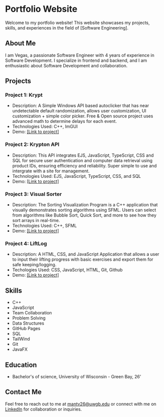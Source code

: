 # Portfolio Website

Welcome to my portfolio website! This website showcases my projects, skills, and experiences in the field of [Software Engineering].

## About Me

I am Vegas, a passionate Software Engineer with 4 years of experience in Software Development. I specialize in frontend and backend, and I am enthusiastic about Software Development and collaboration.

## Projects

### Project 1: Krypt
- Description: A Simple Windows API based autoclicker that has near undetectable default randomization, allows user customization, UI customization + simple color picker. Free & Open source project uses advanced math to determine delays for each event.
- Technologies Used: C++, ImGUI
- Demo: [[Link to project]](https://www.github.com/ignvegas/krypt)

### Project 2: Krypton API
- Description: This API integrates EJS, JavaScript, TypeScript, CSS and SQL for secure user authentication and computer data retrieval using product IDs, ensuring efficiency and reliability. Super simple to use and intergrate with a site for management.
- Technologies Used: EJS, JavaScript, TypeScript, CSS, and SQL
- Demo: [[Link to project]](https://www.github.com/ignvegas/Krypton-api)

### Project 3: Visual Sorter
- Description: The Sorting Visualization Program is a C++ application that visually demonstrates sorting algorithms using SFML. Users can select from algorithms like Bubble Sort, Quick Sort, and more to see how they sort arrays in real-time.
- Technologies Used: C++, SFML
- Demo: [[Link to project]](https://github.com/ignVegas/VisualSorting)

### Project 4: LiftLog
- Description: A HTML, CSS, and JavaScript Application that allows a user to input their lifting progress with basic exercises and export them for safe keeping/logging.
- Techologies Used: CSS, JavaScript, HTML, Git, Github
- Demo: [[Link to project]](https://www.vegasmantsch.com/liftlog/log/)
  
## Skills

- C++
- JavaScript
- Team Collaboration
- Problem Solving
- Data Structures
- GitHub Pages
- SQL
- TailWind
- Git
- JavaFX

## Education

- Bachelor's of science, University of Wisconsin - Green Bay, 26'

## Contact Me

Feel free to reach out to me at mantv26@uwgb.edu or connect with me on [LinkedIn](https://www.linkedin.com/in/vegas-mantsch-500779216) for collaboration or inquiries.
